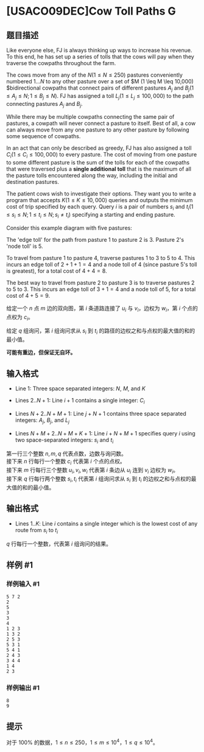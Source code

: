 # [USACO09DEC]Cow Toll Paths G

## 题目描述

Like everyone else, FJ is always thinking up ways to increase his revenue. To this end, he has set up a series of tolls that the cows will pay when they traverse the cowpaths throughout the farm.

The cows move from any of the $N (1 \leq N \leq 250)$ pastures conveniently numbered $1...N$ to any other pasture over a set of $M (1 \leq M \leq 10,000) $bidirectional cowpaths that connect pairs of different pastures $A_j$ and $B_j (1 \leq A_j \leq N; 1 \leq B_j \leq N)$. FJ has assigned a toll $L_j (1 \leq L_j \leq 100,000)$ to the path connecting pastures $A_j$ and $B_j$.

While there may be multiple cowpaths connecting the same pair of pastures, a cowpath will never connect a pasture to itself. Best of all, a cow can always move from any one pasture to any other pasture by following some sequence of cowpaths.

In an act that can only be described as greedy, FJ has also assigned a toll $C_i (1 \leq C_i \leq 100,000)$ to every pasture. The cost of moving from one pasture to some different pasture is the sum of the tolls for each of the cowpaths that were traversed plus a **single additional toll** that is the maximum of all the pasture tolls encountered along the way, including the initial and destination pastures.

The patient cows wish to investigate their options. They want you to write a program that accepts $K (1 \leq K \leq 10,000)$ queries and outputs the minimum cost of trip specified by each query. Query $i$ is a pair of numbers $s_i$ and $t_i (1 \leq s_i \leq N; 1 \leq t_i \leq N; s_i \neq t_i)$ specifying a starting and ending pasture.

Consider this example diagram with five pastures:

The 'edge toll' for the path from pasture $1$ to pasture $2$ is $3$. Pasture $2$'s 'node toll' is $5$.

To travel from pasture $1$ to pasture $4$, traverse pastures $1$ to $3$ to $5$ to $4$. This incurs an edge toll of $2+1+1=4$ and a node toll of $4$ (since pasture $5$'s toll is greatest), for a total cost of $4+4=8$.

The best way to travel from pasture $2$ to pasture $3$ is to traverse pastures $2$ to $5$ to $3$. This incurs an edge toll of $3+1=4$ and a node toll of $5$, for a total cost of $4+5=9$.

给定一个 $n$ 点 $m$ 边的双向图，第 $i$ 条道路连接了 $u_i$ 与 $v_i$，边权为 $w_i$，第 $i$ 个点的点权为 $c_i$。

给定 $q$ 组询问，第 $i$ 组询问求从 $s_i$ 到 $t_i$ 的路径的边权之和与点权的最大值的和的最小值。

**可能有重边，但保证无自环。**

## 输入格式

-  Line $1$: Three space separated integers: $N$, $M$, and $K$

- Lines $2..N+1$: Line $i+1$ contains a single integer: $C_i$

- Lines $N+2..N+M+1$: Line $j+N+1$ contains three space separated integers: $A_j$, $B_j$, and $L_j$

- Lines $N+M+2..N+M+K+1$: Line $i+N+M+1$ specifies query $i$ using two space-separated integers: $s_i$ and $t_i$

第一行三个整数 $n,m,q$ 代表点数，边数与询问数。   
接下来 $n$ 行每行一个整数 $c_i$ 代表第 $i$ 个点的点权。    
接下来 $m$ 行每行三个整数 $u_i,v_i,w_i$ 代表第 $i$ 条边从 $u_i$ 连到 $v_i$ 边权为 $w_i$。   
接下来 $q$ 行每行两个整数 $s_i,t_i$ 代表第 $i$ 组询问求从 $s_i$ 到 $t_i$ 的边权之和与点权的最大值的和的最小值。


## 输出格式

- Lines $1..K$: Line $i$ contains a single integer which is the lowest cost of any route from $s_i$ to $t_i$

$q$ 行每行一个整数，代表第 $i$ 组询问的结果。

## 样例 #1

### 样例输入 #1
```
5 7 2 
2 
5 
3 
3 
4 
1 2 3 
1 3 2 
2 5 3 
5 3 1 
5 4 1 
2 4 3 
3 4 4 
1 4 
2 3
```

### 样例输出 #1

```
8 
9
```

## 提示

对于 $100\%$ 的数据，$1 \le n \le 250$，$1 \le m \le 10^4$，$1 \le q \le 10^4$。
